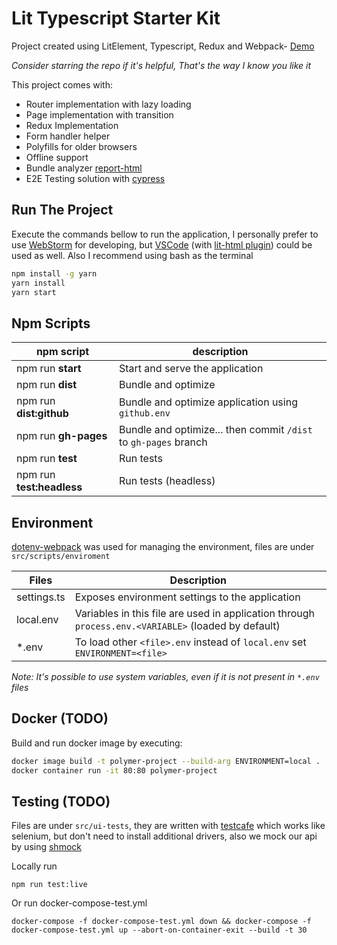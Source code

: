 # Lit Typescript Starter Kit
Project created using LitElement, Typescript, Redux and Webpack- [Demo](https://quackmartins.github.io/lit-ts-redux)

*Consider starring the repo if it's helpful, That's the way I know you like it*

This project comes with:
  - Router implementation with lazy loading
  - Page implementation with transition
  - Redux Implementation
  - Form handler helper
  - Polyfills for older browsers
  - Offline support
  - Bundle analyzer [report-html](https://quackmartins.github.io/lit-ts-redux/report.htlm)
  - E2E Testing solution with [cypress](https://www.cypress.io)

## Run The Project
Execute the commands bellow to run the application, I personally prefer to use [WebStorm](https://www.jetbrains.com/webstorm) for developing, but [VSCode](https://code.visualstudio.com/) (with [lit-html plugin](https://marketplace.visualstudio.com/items?itemName=bierner.lit-html)) could be used as well. Also I recommend using bash as the terminal 
```bash
npm install -g yarn
yarn install
yarn start
```

## Npm Scripts
|**npm script**               |**description**                                                  |
|-----------------------------|-----------------------------------------------------------------|
|npm run **start**            | Start and serve the application                                         |
|npm run **dist**             | Bundle and optimize                                             |
|npm run **dist:github**      | Bundle and optimize application using `github.env`                      |
|npm run **gh-pages**         | Bundle and optimize... then commit `/dist` to `gh-pages` branch |
|npm run **test**             | Run tests                                                       |
|npm run **test:headless**    | Run tests (headless)                                            |

## Environment
[dotenv-webpack](https://github.com/mrsteele/dotenv-webpack) was used for managing the environment, files are under `src/scripts/enviroment`

|**Files**        |**Description**                                                                            |
|-----------------|-------------------------------------------------------------------------------------------|
|settings.ts      |Exposes environment settings to the application                                                    |
|local.env        |Variables in this file are used in application through `process.env.<VARIABLE>` (loaded by default)|
|*.env            |To load other `<file>.env` instead of `local.env` set `ENVIRONMENT=<file>`                 |

*Note: It's possible to use system variables, even if it is not present in `*.env` files*

## Docker (TODO)

Build and run docker image by executing:

```bash
docker image build -t polymer-project --build-arg ENVIRONMENT=local .
docker container run -it 80:80 polymer-project
```

## Testing (TODO)
Files are under `src/ui-tests`, they are written with [testcafe](https://github.com/DevExpress/testcafe) which works like selenium, but don't need to install additional drivers,
also we mock our api by using [shmock](https://github.com/xetorthio/shmock)

Locally run

    npm run test:live

Or run docker-compose-test.yml

    docker-compose -f docker-compose-test.yml down && docker-compose -f docker-compose-test.yml up --abort-on-container-exit --build -t 30
